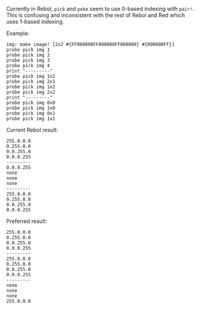 Currently in Rebol, `pick` and `poke` seem to use 0-based indexing with `pair!`. This is confusing and inconsistent with the rest of Rebol and Red which uses 1-based indexing.

Example:

```
img: make image! [2x2 #{FF000000FF000000FF000000} #{000000FF}]
probe pick img 1
probe pick img 2
probe pick img 3
probe pick img 4
print "---------"
probe pick img 1x1
probe pick img 2x1
probe pick img 1x2
probe pick img 2x2
print "---------"
probe pick img 0x0
probe pick img 1x0
probe pick img 0x1
probe pick img 1x1
```

Current Rebol result:

```
255.0.0.0
0.255.0.0
0.0.255.0
0.0.0.255
---------
0.0.0.255
none
none
none
---------
255.0.0.0
0.255.0.0
0.0.255.0
0.0.0.255
```

Preferred result:

```
255.0.0.0
0.255.0.0
0.0.255.0
0.0.0.255
---------
255.0.0.0
0.255.0.0
0.0.255.0
0.0.0.255
---------
none
none
none
255.0.0.0
```